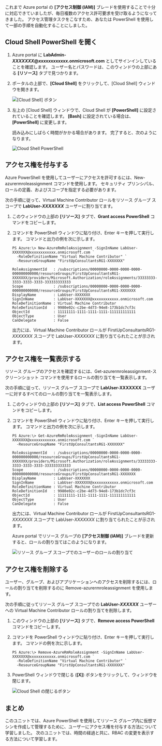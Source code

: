 これまで Azure portal の **[アクセス制御 (IAM)]** ブレードを使用することで十分に対応できていましたが、毎日複数のアクセス許可要求を受け取るようになってきました。 アクセス管理タスクをこなすため、あなたは PowerShell を使用して一部の手順を自動化することにしました。

## <a name="open-cloud-shell-powershell"></a>Cloud Shell PowerShell を開く

1. Azure portal に **LabAdmin-_XXXXXXX_@_xxxxxxxxxxxx_.onmicrosoft.com** としてサインインしていることを確認します。 ユーザー名とパスワードは、このウィンドウの上部にある **[リソース]** タブで見つかります。

1. ポータルの上部で、**[Cloud Shell]** をクリックして、[Cloud Shell] ウィンドウを開きます。

    ![[Cloud Shell] ボタン](../media/6-cloud-shell-button.png)

1. 左上の [Cloud Shell] ウィンドウで、Cloud Shell が **[PowerShell]** に設定されていることを確認します。 **[Bash]** に設定されている場合は、**[PowerShell]** に変更します。

    読み込みにしばらく時間がかかる場合があります。 完了すると、次のようになります。

    ![Cloud Shell PowerShell](../media/6-cloud-shell-powershell.png)

## <a name="grant-access"></a>アクセス権を付与する

Azure PowerShell を使用してユーザーにアクセスを許可するには、New-azurermroleassignment コマンドを使用します。 セキュリティ プリンシパル、ロールの定義、およびスコープを指定する必要があります。

次の手順に従って、Virtual Machine Contributor ロールをリソース グループ スコープで **LabUser-_XXXXXXX_** ユーザーに割り当てます。

1. このウィンドウの上部の **[リソース]** タブで、**Grant access PowerShell** コマンドをコピーします。

1. コマンドを PowerShell ウィンドウに貼り付け、Enter キーを押して実行します。 コマンドと出力の例を次に示します。

    ```Example
    PS Azure:\> New-AzureRmRoleAssignment -SignInName LabUser-XXXXXXX@xxxxxxxxxxxx.onmicrosoft.com `
      -RoleDefinitionName "Virtual Machine Contributor" `
      -ResourceGroupName "FirstUpConsultantsRG1-XXXXXXX"

    RoleAssignmentId   : /subscriptions/00000000-0000-0000-0000-000000000000/resourceGroups/FirstUpConsultantsRG1-XXXXXXX/providers/Microsoft.Authorization/roleAssignments/33333333-3333-3333-3333-333333333333
    Scope              : /subscriptions/00000000-0000-0000-0000-000000000000/resourceGroups/FirstUpConsultantsRG1-XXXXXXX
    DisplayName        : LabUser-XXXXXXX
    SignInName         : LabUser-XXXXXXX@xxxxxxxxxxxx.onmicrosoft.com
    RoleDefinitionName : Virtual Machine Contributor
    RoleDefinitionId   : 9980e02c-c2be-4d73-94e8-173b1dc7cf3c
    ObjectId           : 11111111-1111-1111-1111-111111111111
    ObjectType         : User
    CanDelegate        : False
    ```

    出力には、Virtual Machine Contributor ロールが FirstUpConsultantsRG1-_XXXXXXX_ スコープで LabUser-_XXXXXXX_ に割り当てられたことが示されます。

## <a name="list-access"></a>アクセス権を一覧表示する

リソース グループのアクセスを確認するには、Get-azurermroleassignment-スクリーンショット コマンドを使用するロールの割り当てを一覧表示します。

次の手順に従って、リソース グループ スコープで **LabUser-XXXXXXX** ユーザーに対するすべてのロールの割り当てを一覧表示します。

1. このウィンドウの上部の **[リソース]** タブで、**List access PowerShell** コマンドをコピーします。

1. コマンドを PowerShell ウィンドウに貼り付け、Enter キーを押して実行します。 コマンドと出力の例を次に示します。

    ```Example
    PS Azure:\> Get-AzureRmRoleAssignment -SignInName LabUser-XXXXXXX@xxxxxxxxxxxx.onmicrosoft.com `
      -ResourceGroupName "FirstUpConsultantsRG1-XXXXXXX"

    RoleAssignmentId   : /subscriptions/00000000-0000-0000-0000-000000000000/resourceGroups/FirstUpConsultantsRG1-XXXXXXX/providers/Microsoft.Authorization/roleAssignments/33333333-3333-3333-3333-333333333333
    Scope              : /subscriptions/00000000-0000-0000-0000-000000000000/resourceGroups/FirstUpConsultantsRG1-XXXXXXX
    DisplayName        : LabUser-XXXXXXX
    SignInName         : LabUser-XXXXXXX@xxxxxxxxxxxx.onmicrosoft.com
    RoleDefinitionName : Virtual Machine Contributor
    RoleDefinitionId   : 9980e02c-c2be-4d73-94e8-173b1dc7cf3c
    ObjectId           : 11111111-1111-1111-1111-111111111111
    ObjectType         : User
    CanDelegate        : False
    ```

    出力には、Virtual Machine Contributor ロールが FirstUpConsultantsRG1-_XXXXXXX_ スコープで LabUser-_XXXXXXX_ に割り当てられたことが示されます。

    Azure portal でリソース グループの **[アクセス制御 (IAM)]** ブレードを更新すると、ロールの割り当てはこのようになります。

    ![リソース グループ スコープでのユーザーのロールの割り当て](../media/6-cloud-shell-access-control.png)

## <a name="remove-access"></a>アクセス権を削除する

ユーザー、グループ、およびアプリケーションへのアクセスを削除するには、ロールの割り当てを削除するのに Remove-azurermroleassignment を使用します。

次の手順に従ってリソース グループ スコープでの **LabUser-_XXXXXX_** ユーザーへの Virtual Machine Contributor ロールの割り当てを削除します。

1. このウィンドウの上部の **[リソース]** タブで、**Remove access PowerShell** コマンドをコピーします。

1. コマンドを PowerShell ウィンドウに貼り付け、Enter キーを押して実行します。 コマンドの例を次に示します。

    ```Example
    PS Azure:\> Remove-AzureRmRoleAssignment -SignInName LabUser-XXXXXXX@xxxxxxxxxxxx.onmicrosoft.com `
      -RoleDefinitionName "Virtual Machine Contributor" `
      -ResourceGroupName "FirstUpConsultantsRG1-XXXXXXX"
    ```

1. PowerShell ウィンドウで閉じる (**[X]**) ボタンをクリックして、ウィンドウを閉じます。

    ![Cloud Shell の閉じるボタン](../media/6-cloud-shell-close.png)

## <a name="summary"></a>まとめ

このユニットでは、Azure PowerShell を使用してリソース グループ内に仮想マシンを作成して管理するために、ユーザーにアクセス権を付与する方法について学習しました。 次のユニットでは、時間の経過と共に、RBAC の変更を表示する方法について学習します。
